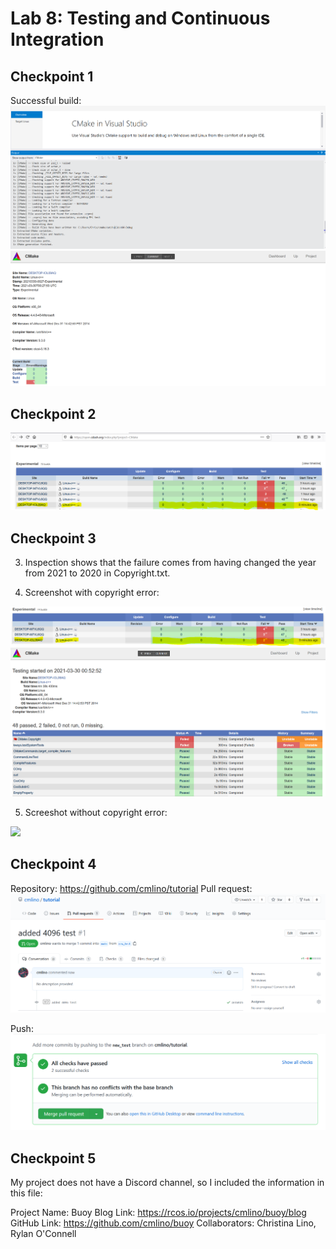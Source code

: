 # Lab 8: Testing and Continuous Integration

## Checkpoint 1
Successful build:
<img src="checkpt1.PNG">
<img src="checkpt1-2.PNG">

## Checkpoint 2
<img src="checkpt2.PNG">

## Checkpoint 3
3. Inspection shows that the failure comes from having changed the year from 2021 to 2020 in Copyright.txt.

4. Screenshot with copyright error:
<img src="checkpt3.PNG">
<img src="checkpt3-2.PNG">

5. Screeshot without copyright error:
<img src="checkpt3-passed">

## Checkpoint 4
Repository: https://github.com/cmlino/tutorial
Pull request:
<img src="checkpt4-1.PNG">

Push:
<img src="checkpt4-2.PNG">

## Checkpoint 5
My project does not have a Discord channel, so I included the information in this file:

Project Name: Buoy
Blog Link: https://rcos.io/projects/cmlino/buoy/blog
GitHub Link: https://github.com/cmlino/buoy
Collaborators: Christina Lino, Rylan O'Connell

